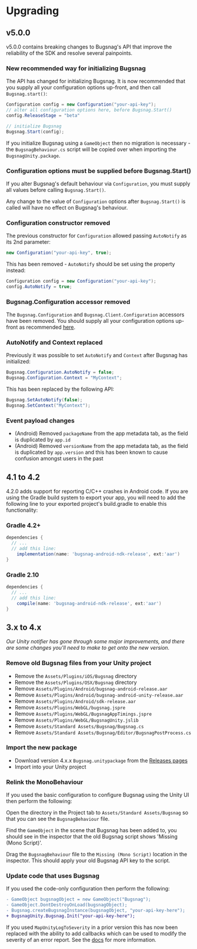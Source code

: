 Upgrading
=========

## v5.0.0

v5.0.0 contains breaking changes to Bugsnag's API that improve the reliability of the SDK and resolve several painpoints.

### New recommended way for initializing Bugsnag

The API has changed for initializing Bugsnag. It is now recommended that you supply all your configuration options up-front, and then call `Bugsnag.start()`:

```c#
Configuration config = new Configuration("your-api-key");
// alter all configuration options here, before Bugsnag.Start()
config.ReleaseStage = "beta"

// initialize Bugsnag
Bugsnag.Start(config);
```

If you initialize Bugsnag using a `GameObject` then no migration is necessary - the `BugsnagBehaviour.cs` script will be copied over when importing the `BugsnagUnity.package`.

### Configuration options must be supplied before Bugsnag.Start()

If you alter Bugsnag's default behaviour via `Configuration`, you must supply all values before calling `Bugsnag.Start()`.

Any change to the value of `Configuration` options after `Bugsnag.Start()` is called will have no effect on Bugsnag's behaviour.

### Configuration constructor removed

The previous constructor for `Configuration` allowed passing `AutoNotify` as its 2nd parameter:

```c#
new Configuration("your-api-key", true);
```

This has been removed - `AutoNotify` should be set using the property instead:

```c#
Configuration config = new Configuration("your-api-key");
config.AutoNotify = true;
```

### Bugsnag.Configuration accessor removed

The `Bugsnag.Configuration` and `Bugsnag.Client.Configuration` accessors have been removed. You should supply all your configuration options up-front as recommended [here](#new-recommended-way-for-initializing-bugsnag).

### AutoNotify and Context replaced

Previously it was possible to set `AutoNotify` and `Context` after Bugsnag has initialized:

```c#
Bugsnag.Configuration.AutoNotify = false;
Bugsnag.Configuration.Context = "MyContext";
```

This has been replaced by the following API:

```c#
Bugsnag.SetAutoNotify(false);
Bugsnag.SetContext("MyContext");
```

### Event payload changes

- (Android) Removed `packageName` from the app metadata tab, as the field is duplicated by `app.id`
- (Android) Removed `versionName` from the app metadata tab, as the field is duplicated by `app.version` and this has been known to cause confusion amongst users in the past

## 4.1 to 4.2

4.2.0 adds support for reporting C/C++ crashes in Android code. If you are using
the Gradle build system to export your app, you will need to add the following
line to your exported project's build.gradle to enable this functionality:

### Gradle 4.2+

```groovy
dependencies {
  // ...
  // add this line:
	implementation(name: 'bugsnag-android-ndk-release', ext:'aar')
}
```

### Gradle 2.10

```groovy
dependencies {
  // ...
  // add this line:
	compile(name: 'bugsnag-android-ndk-release', ext:'aar')
}
```

## 3.x to 4.x

*Our Unity notifier has gone through some major improvements, and there are some changes you'll need to make to get onto the new version.*

### Remove old Bugsnag files from your Unity project

- Remove the `Assets/Plugins/iOS/Bugsnag` directory
- Remove the `Assets/Plugins/OSX/Bugsnag` directory
- Remove `Assets/Plugins/Android/bugsnag-android-release.aar`
- Remove `Assets/Plugins/Android/bugsnag-android-unity-release.aar`
- Remove `Assets/Plugins/Android/sdk-release.aar`
- Remove `Assets/Plugins/WebGL/bugsnag.jspre`
- Remove `Assets/Plugins/WebGL/BugsnagAppTimings.jspre`
- Remove `Assets/Plugins/WebGL/BugsnagUnity.jslib`
- Remove `Assets/Standard Assets/Bugsnag/Bugsnag.cs`
- Remove `Assets/Standard Assets/Bugsnag/Editor/BugsnagPostProcess.cs`

### Import the new package

- Download version 4.x.x `Bugsnag.unitypackage` from the [Releases pages](https://github.com/bugsnag/bugsnag-unity/releases)
- Import into your Unity project

### Relink the MonoBehaviour

If you used the basic configuration to configure Bugsnag using the Unity UI then perform the following:

Open the directory in the Project tab to `Assets/Standard Assets/Bugsnag` so that you can see the `BugsnagBehaviour` file.

Find the `GameObject` in the scene that Bugsnag has been added to, you should see in the inspector that the old Bugsnag script shows 'Missing (Mono Script)'.

Drag the `BugsnagBehaviour` file to the `Missing (Mono Script)` location in the inspector. This should apply your old Bugsnag API key to the script.

### Update code that uses Bugsnag

If you used the code-only configuration then perform the following:

```diff
- GameObject bugsnagObject = new GameObject("Bugsnag");
- GameObject.DontDestroyOnLoad(bugsnagObject);
- Bugsnag.createBugsnagInstance(bugsnagObject, "your-api-key-here");
+ BugsnagUnity.Bugsnag.Init("your-api-key-here");
```

If you used `MapUnityLogToSeverity` in a prior version this has now been replaced with the ability to add callbacks which can be used to modify the severity of an error report. See the [docs](https://docs.bugsnag.com/platforms/unity/#sending-diagnostic-data) for more information.
